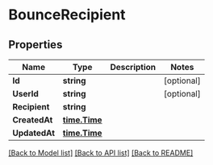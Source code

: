 # BounceRecipient

## Properties

Name | Type | Description | Notes
------------ | ------------- | ------------- | -------------
**Id** | **string** |  | [optional] 
**UserId** | **string** |  | [optional] 
**Recipient** | **string** |  | 
**CreatedAt** | [**time.Time**](time.Time) |  | 
**UpdatedAt** | [**time.Time**](time.Time) |  | 

[[Back to Model list]](../README#documentation-for-models) [[Back to API list]](../README#documentation-for-api-endpoints) [[Back to README]](../README)


